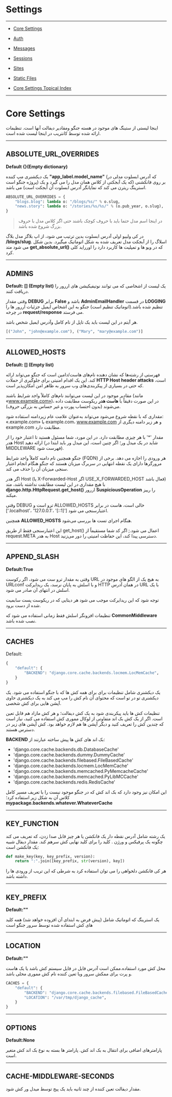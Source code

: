


# **Settings**
___
- <a href="#core-settings">Core Settings</a> 

- <a href="">Auth</a> 

- <a href="">Messages</a>

- <a href="">Sessions</a> 

- <a href="">Sites</a> 

- <a href="">Static Files</a> 

- <a href="">Core Settings Topical Index</a> 
  
___
# <a name="core-settings">Core Settings</a>

اینجا لیستی از ستینگ های موجود در هسته جنگو ومقادیر دیفالت آنها است.
تنظیمات ارائه شده توسط کانتریب در اینجا لیست شده است.
___
## ABSOLUTE_URL_OVERRIDES

**Default {}(Empty dictionary)**

یک دیکشنری مپ کننده **"app_label.model_name"** (که آدرس ابسلوت مدلی در پروژه جنگو است) بر روی فانکشنی (که یک آبجکتی از کلاس همان مدل را می گیرد و یک استرینگ ریترن می کند که نمایانگر آدرس ابسلوت آن آبجکت است) می باشد. 

```python
ABSOLUTE_URL_OVERRIDES = {
    "blogs.blog": lambda o: "/blogs/%s/" % o.slug,
    "news.story": lambda o: "/stories/%s/%s/" % (o.pub_year, o.slug),
}
```

> در اینجا اسم مدل حتما باید با حروف کوچک باشند حتی اگر کلاس مدل با حروف بزرگ شروع شده باشد.


در کی ولییو اولی آدرس ابسلوت بدین ترتیب می شود، از اپ بلاگز مدل بلاگ  **/blogs/slug**. اسلاگ را از آبجکت مدل تعریف شده به شکل اتوماتیک میگیرد.
بدین شکل می شود متد **get_absolute_url()** که در ویو ها و تمپلیت ها کاربرد دارد را اورراید کلی کرد.

___
## ADMINS

**Default: [] (Empty list)**
یک لیست از اشخاصی که می توانند نوتیفیکیشن های اررور را دریافت کنند.

وقتی مقدار **DEBUG** برابر **False** باشد و **AdminEmailHandler** در قسمت **LOGGING** تنظیم شده باشد.(اتوماتیک تنظیم است) جنگو به این اشخاص ایمیل جزئیات اررور ها را در چرخه **request/response** می فرستد.

هر آیتم در این لیست باید یک تاپل از نام کامل وآدرس ایمیل شخص باشد.

```python
[("John", "john@example.com"), ("Mary", "mary@example.com")]
```
___
## ALLOWED_HOSTS

**Default: [] (Empty list)**

فهرستی از رشته‌ها که نشان دهنده نام‌های هاست/دامین است که جنگو می‌تواند ارائه کند. این یک اقدام امنیتی برای جلوگیری از حملات **HTTP Host header attacks** است، که حتی در بسیاری از پیکربندی‌های وب سرور به ظاهر امن امکان‌پذیر است.

مقادیر موجود در این لیست می‌توانند نام‌های کاملاً واجد شرایط باشند (مانند «www.example.com»)، در این صورت دقیقاً با **هاست هدر** ریکوست مطابقت داده می‌شوند (بدون احتساب پورت و غیر حساس به بزرگی حروف).

 مقداری که با نقطه شروع می‌شود می‌تواند به‌عنوان علامت عام زیردامنه استفاده شود: «.example.com» با example.com، www.example.com و هر زیر دامنه دیگری از example.com مطابقت دارد.

 مقدار '*' با هر چیزی مطابقت دارد. در این مورد، شما مسئول هستید تا اعتبار خود را از هدر Host ارائه دهید (شاید در یک میدل ور؛ اگر چنین است، این میدل ور باید ابتدا در MIDDLEWARE فهرست شود).

جنگو همچنین نام دامنه کاملاً واجد شرایط (FQDN) هر ورودی را اجازه می دهد. برخی از مرورگرها دارای یک نقطه انتهایی در سربرگ میزبان هستند که جنگو هنگام انجام اعتبار سنجی میزبان آن را حذف می کند.

اگر هدر Host (یا X-Forwarded-Host اگر USE_X_FORWARDED_HOST فعال باشد) با هیچ مقداری در این لیست مطابقت نداشته باشد، متد **django.http.HttpRequest.get_host()**  اررور **SuspiciousOperation** را رییز میکند.


وقتی DEBUG ترو است و ALLOWED_HOSTS خالی است، هاست در برابر ['.localhost'، '127.0.0.1'، '[::1]'] اعتبارسنجی می شود.

 همچنین  **ALLOWED_HOSTS** هنگام اجرای تست ها بررسی می‌شود.

این اعتبارسنجی فقط از طریق get_host() اعمال می شود.; اگر کد شما مستقیماً از request.META به هدر Host دسترسی پیدا کند، این حفاظت امنیتی را دور می‌زنید.

___
## APPEND_SLASH

**Default:True**

وقتی به مقدار ترو ست می شود، اگر رکوست URL به هیچ یک از الگو های موجود در URLconf و با اسلش به پایان نرسد، یک ریدایرکت HTTP در همان آدرس URL با یک اسلش در انتهای آن صادر می شود.

توجه شود که این ریدایرکت موجب می شود هر دیتایی که در ریکوست پست سابمیت شده از دست برود.

تنظیمات افزونگر اسلش فقط زمانی استفاده می شود که **CommonMiddleware** نصب شده باشد.

___
## CACHES
Default:
```python
{
    "default": {
        "BACKEND": "django.core.cache.backends.locmem.LocMemCache",
    }
}
```
یک دیکشنری شامل تنظیمات برای برای همه کش ها که با جنگو استفاده می شود.
یک دیکشنری تو در تو است که محتوای آن نام کش را مپ می کند به یک دیکشنری حاوی آپشن هایی برای کش شخصی.

تنظیمات کش ها باید پیکربندی شود به یک کش دیفالت؛ و هر کش مازاد هم قابل تعین است.
اگر از یک کش بک اند متفاوتی از لوکال مموری کش استفاده می کنید، نیاز است که چندین کش را تعریف کنید و دیگر آپشن ها هم لازم خواهد بود.
کش آپشن های زیر در دسترس هستند.

**BACKEND**
بک اند های کش ها پیش ساخته عبارتند از:

- 'django.core.cache.backends.db.DatabaseCache'
- 'django.core.cache.backends.dummy.DummyCache'
- 'django.core.cache.backends.filebased.FileBasedCache'
- 'django.core.cache.backends.locmem.LocMemCache'
- 'django.core.cache.backends.memcached.PyMemcacheCache'
- 'django.core.cache.backends.memcached.PyLibMCCache'
- 'django.core.cache.backends.redis.RedisCache'

این امکان نیز وجود دارد که بک اند کش که در جنگو موجود نیست را با تعریف مسیر کامل کلاس آن به شکل زیر استفاده کرد؛
**mypackage.backends.whatever.WhateverCache**
___
## KEY_FUNCTION 

یک رشته شامل آدرس نقطه دار یک فانکشن یا هر چیز قابل صدا زدن، که تعریف می کند چگونه  یک پرفیکس  و ورژن . کلید را برای کلید نهایی کش سرهم کند. مقدار دیفال شبیه یک فانکشن است:

```python
def make_key(key, key_prefix, version):
    return ":".join([key_prefix, str(version), key])
```
هر کی فانکشن دلخواهی را می توان استفاده کرد به شرطی که این تریب از ورودی ها را داشته باشد.
___
## KEY_PREFIX 

**Default:""**

یک استرینگ که اتوماتیک شامل (پیش فرض به ابتدای آن افزوده خواهد شد) همه کلید های کش استفاده شده توسط سرور جنگو است
___
## LOCATION 

**Default:""**

محل کش مورد استفاده.ممکن است آدرس فایل در فایل سیستم کش باشد یا یک هاست و پرت برای ممکش سرور ویا تعین کننده نام کش مموری محلی باشد.

```python
CACHES = {
    "default": {
        "BACKEND": "django.core.cache.backends.filebased.FileBasedCache",
        "LOCATION": "/var/tmp/django_cache",
    }
}
```
___
## OPTIONS

**Default:None**

پارامترهای اضافی برای انتقال به بک اند کش. پارامتر ها بسته به نوع بک اند کش متغیر است.
 





___
## CACHE-MIDDLEWARE-SECONDS

مقدار دیفالت تعین کننده از چند ثانیه باید یک پیج  توسط میدل ور کش شود. 